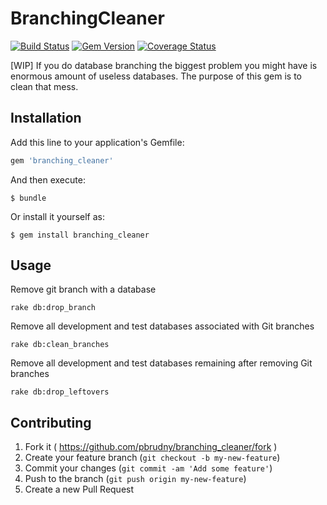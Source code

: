# BranchingCleaner

[![Build Status](https://travis-ci.org/pbrudny/branching_cleaner.png?branch=master)](https://travis-ci.org/pbrudny/branching_cleaner) [![Gem Version](https://badge.fury.io/rb/branching_cleaner.png)](http://badge.fury.io/rb/branching_cleaner) [![Coverage Status](https://coveralls.io/repos/pbrudny/branching_cleaner/badge.svg)](https://coveralls.io/r/pbrudny/branching_cleaner)

[WIP] If you do database branching the biggest problem you might have is enormous amount of useless databases.
The purpose of this gem is to clean that mess.

## Installation

Add this line to your application's Gemfile:

```ruby
gem 'branching_cleaner'
```

And then execute:

    $ bundle

Or install it yourself as:

    $ gem install branching_cleaner

## Usage

Remove git branch with a database

    rake db:drop_branch

Remove all development and test databases associated with Git branches

    rake db:clean_branches

Remove all development and test databases remaining after removing Git branches

    rake db:drop_leftovers


## Contributing

1. Fork it ( https://github.com/pbrudny/branching_cleaner/fork )
2. Create your feature branch (`git checkout -b my-new-feature`)
3. Commit your changes (`git commit -am 'Add some feature'`)
4. Push to the branch (`git push origin my-new-feature`)
5. Create a new Pull Request
